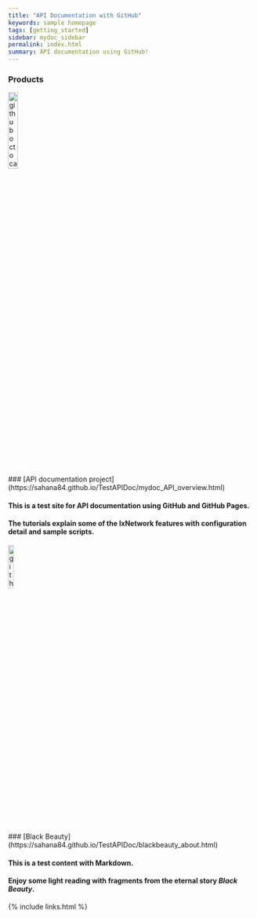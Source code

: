 ```yaml
---
title: "API Documentation with GitHub"
keywords: sample homepage
tags: [getting_started]
sidebar: mydoc_sidebar
permalink: index.html
summary: API documentation using GitHub!
---
```

### Products
<div> 
    <img src="{{ "/images/ixia.png" | absolute_url }}" alt="github octocat" style="width:20%;" >    
</div>
### [API documentation project](https://sahana84.github.io/TestAPIDoc/mydoc_API_overview.html)


#### This is a test site for API documentation using GitHub and GitHub Pages. 
#### The tutorials explain some of the IxNetwork features with configuration detail and sample scripts.    



<div> 
    <img src="{{ "/images/BB1.jpg" | absolute_url }}" alt="github octocat" style="width:15%;" >    
</div>
### [Black Beauty](https://sahana84.github.io/TestAPIDoc/blackbeauty_about.html)


#### This is a test content with Markdown. 
#### Enjoy some light reading with fragments from the eternal story *Black Beauty*. 


{% include links.html %}


